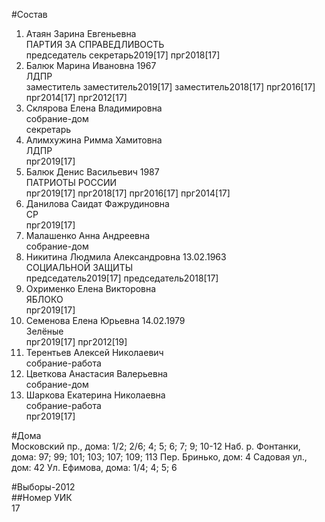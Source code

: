 #Состав  
1. Атаян Зарина Евгеньевна  
    ПАРТИЯ ЗА СПРАВЕДЛИВОСТЬ  
    председатель секретарь2019[17] прг2018[17]  
2. Балюк Марина Ивановна 1967  
    ЛДПР  
    заместитель заместитель2019[17] заместитель2018[17] прг2016[17] прг2014[17] прг2012[17]  
3. Склярова Елена Владимировна  
    собрание-дом  
    секретарь  
4. Алимхужина Римма Хамитовна  
    ЛДПР  
    прг2019[17]  
5. Балюк Денис Васильевич 1987  
    ПАТРИОТЫ РОССИИ  
    прг2019[17] прг2018[17] прг2016[17] прг2014[17]  
6. Данилова Саидат Фажрудиновна  
    СР  
    прг2019[17]  
7. Малашенко Анна Андреевна  
    собрание-дом  
8. Никитина Людмила Александровна 13.02.1963  
    СОЦИАЛЬНОЙ ЗАЩИТЫ  
    председатель2019[17] председатель2018[17]  
9. Охрименко Елена Викторовна  
    ЯБЛОКО  
    прг2019[17]  
10. Семенова Елена Юрьевна 14.02.1979  
    Зелёные  
    прг2019[17] прг2012[19]  
11. Терентьев Алексей Николаевич  
    собрание-работа  
12. Цветкова Анастасия Валерьевна  
    собрание-дом  
13. Шаркова Екатерина Николаевна  
    собрание-работа  
    прг2019[17]  
  
#Дома  
Московский пр., дома: 1/2; 2/6; 4; 5; 6; 7; 9; 10-12 Наб. р. Фонтанки, дома: 97; 99; 101; 103; 107; 109; 113 Пер. Бринько, дом: 4 Садовая ул., дом: 42 Ул. Ефимова, дома: 1/4; 4; 5; 6  
  
#Выборы-2012  
##Номер УИК  
17  
